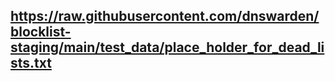 ## https://raw.githubusercontent.com/dnswarden/blocklist-staging/main/test_data/place_holder_for_dead_lists.txt
